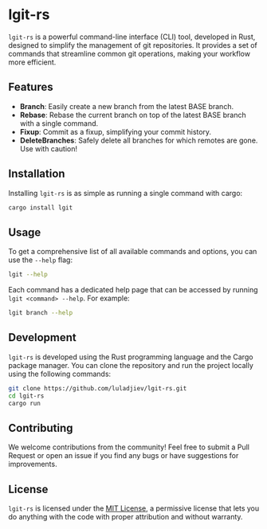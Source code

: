 # lgit-rs

`lgit-rs` is a powerful command-line interface (CLI) tool, developed in Rust, designed to simplify the management of git
repositories. It provides a set of commands that streamline common git operations, making your workflow more efficient.

## Features

- **Branch**: Easily create a new branch from the latest BASE branch.
- **Rebase**: Rebase the current branch on top of the latest BASE branch with a single command.
- **Fixup**: Commit as a fixup, simplifying your commit history.
- **DeleteBranches**: Safely delete all branches for which remotes are gone. Use with caution!

## Installation

Installing `lgit-rs` is as simple as running a single command with cargo:

```bash
cargo install lgit
```

## Usage

To get a comprehensive list of all available commands and options, you can use the `--help` flag:

```bash
lgit --help
```

Each command has a dedicated help page that can be accessed by running `lgit <command> --help`. For example:

```bash
lgit branch --help
```

## Development

`lgit-rs` is developed using the Rust programming language and the Cargo package manager. You can clone the repository
and run the project locally using the following commands:

```bash
git clone https://github.com/luladjiev/lgit-rs.git
cd lgit-rs
cargo run
```

## Contributing

We welcome contributions from the community! Feel free to submit a Pull Request or open an issue if you find any bugs or
have suggestions for improvements.

## License

`lgit-rs` is licensed under the [MIT License](https://choosealicense.com/licenses/mit/), a permissive license that lets
you do anything with the code with proper attribution and without warranty.
